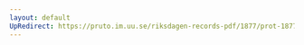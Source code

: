 ```yaml
---
layout: default
UpRedirect: https://pruto.im.uu.se/riksdagen-records-pdf/1877/prot-1877--ak--006/prot-1877--ak--006_005.pdf
---
```


